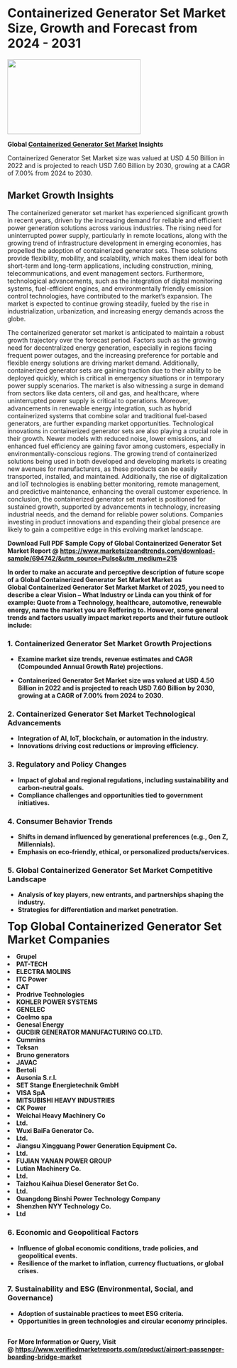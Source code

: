<H1>Containerized Generator Set Market Size, Growth and Forecast from 2024 - 2031</H1><img class="aligncenter size-medium wp-image-584254" src="https://thirdeyenews.in/wp-content/uploads/2024/09/Global-Market-Research-300x168.jpeg" alt="" width="300" height="168" /><p><strong>Global&nbsp;<a href="https://www.marketsizeandtrends.com/download-sample/694742/&amp;utm_source=Pulse&amp;utm_medium=215">Containerized Generator Set Market</a> Insights</strong></p><p>Containerized Generator Set Market size was valued at USD 4.50 Billion in 2022 and is projected to reach USD 7.60 Billion by 2030, growing at a CAGR of 7.00% from 2024 to 2030.</p><p><h2>Market Growth Insights</h2> <p>The containerized generator set market has experienced significant growth in recent years, driven by the increasing demand for reliable and efficient power generation solutions across various industries. The rising need for uninterrupted power supply, particularly in remote locations, along with the growing trend of infrastructure development in emerging economies, has propelled the adoption of containerized generator sets. These solutions provide flexibility, mobility, and scalability, which makes them ideal for both short-term and long-term applications, including construction, mining, telecommunications, and event management sectors. Furthermore, technological advancements, such as the integration of digital monitoring systems, fuel-efficient engines, and environmentally friendly emission control technologies, have contributed to the market’s expansion. The market is expected to continue growing steadily, fueled by the rise in industrialization, urbanization, and increasing energy demands across the globe.</p> <p><strong></strong></p> <p>The containerized generator set market is anticipated to maintain a robust growth trajectory over the forecast period. Factors such as the growing need for decentralized energy generation, especially in regions facing frequent power outages, and the increasing preference for portable and flexible energy solutions are driving market demand. Additionally, containerized generator sets are gaining traction due to their ability to be deployed quickly, which is critical in emergency situations or in temporary power supply scenarios. The market is also witnessing a surge in demand from sectors like data centers, oil and gas, and healthcare, where uninterrupted power supply is critical to operations. Moreover, advancements in renewable energy integration, such as hybrid containerized systems that combine solar and traditional fuel-based generators, are further expanding market opportunities. Technological innovations in containerized generator sets are also playing a crucial role in their growth. Newer models with reduced noise, lower emissions, and enhanced fuel efficiency are gaining favor among customers, especially in environmentally-conscious regions. The growing trend of containerized solutions being used in both developed and developing markets is creating new avenues for manufacturers, as these products can be easily transported, installed, and maintained. Additionally, the rise of digitalization and IoT technologies is enabling better monitoring, remote management, and predictive maintenance, enhancing the overall customer experience. In conclusion, the containerized generator set market is positioned for sustained growth, supported by advancements in technology, increasing industrial needs, and the demand for reliable power solutions. Companies investing in product innovations and expanding their global presence are likely to gain a competitive edge in this evolving market landscape.</p> <p><strong></p><p><span class=""><strong>Download Full PDF Sample Copy of Global Containerized Generator Set Market Report</strong> @ <a href="https://www.marketsizeandtrends.com/download-sample/694742/&amp;utm_source=Pulse&amp;utm_medium=215" target="_blank">https://www.marketsizeandtrends.com/download-sample/694742/&amp;utm_source=Pulse&amp;utm_medium=215</a></span></p><p>In order to make an accurate and perceptive description of future scope of a Global&nbsp;Containerized Generator Set Market Market as Global&nbsp;Containerized Generator Set Market Market of 2025, you need to describe a clear Vision &ndash; What Industry or Linda can you think of for example: Quote from a Technology, healthcare, automotive, renewable energy, name the market you are Reffering to. However, some general trends and factors usually impact market reports and their future outlook include:</p><h3>1.&nbsp;<strong>Containerized Generator Set Market Growth Projections</strong></h3><ul><li>Examine market size trends, revenue estimates and CAGR (Compounded Annual Growth Rate) projections.</li><li><p>Containerized Generator Set Market size was valued at USD 4.50 Billion in 2022 and is projected to reach USD 7.60 Billion by 2030, growing at a CAGR of 7.00% from 2024 to 2030.</p></li></ul><h3>2.&nbsp;<strong>Containerized Generator Set Market Technological Advancements</strong></h3><ul><li>Integration of AI, IoT, blockchain, or automation in the industry.</li><li>Innovations driving cost reductions or improving efficiency.</li></ul><h3>3.&nbsp;<strong>Regulatory and Policy Changes</strong></h3><ul><li>Impact of global and regional regulations, including sustainability and carbon-neutral goals.</li><li>Compliance challenges and opportunities tied to government initiatives.</li></ul><h3>4.&nbsp;<strong>Consumer Behavior Trends</strong></h3><ul><li>Shifts in demand influenced by generational preferences (e.g., Gen Z, Millennials).</li><li>Emphasis on eco-friendly, ethical, or personalized products/services.</li></ul><h3>5.&nbsp;<strong>Global Containerized Generator Set Market Competitive Landscape</strong></h3><ul><li>Analysis of key players, new entrants, and partnerships shaping the industry.</li><li>Strategies for differentiation and market penetration.</li></ul><p data-pm-slice="1 1 []"><span style="color: inherit; font-family: inherit; font-size: 25px;">Top Global Containerized Generator Set Market Companies</span></p><div class="" data-test-id=""><p><li>Grupel</li><li> PAT-TECH</li><li> ELECTRA MOLINS</li><li> ITC Power</li><li> CAT</li><li> Prodrive Technologies</li><li> KOHLER POWER SYSTEMS</li><li> GENELEC</li><li> Coelmo spa</li><li> Genesal Energy</li><li> GUCBIR GENERATOR MANUFACTURING CO.LTD.</li><li> Cummins</li><li> Teksan</li><li> Bruno generators</li><li> JAVAC</li><li> Bertoli</li><li> Ausonia S.r.l.</li><li> SET Stange Energietechnik GmbH</li><li> VISA SpA</li><li> MITSUBISHI HEAVY INDUSTRIES</li><li> CK Power</li><li> Weichai Heavy Machinery Co</li><li> Ltd.</li><li> Wuxi BaiFa Generator Co.</li><li> Ltd.</li><li> Jiangsu Xingguang Power Generation Equipment Co.</li><li> Ltd.</li><li> FUJIAN YANAN POWER GROUP</li><li> Lutian Machinery Co.</li><li> Ltd.</li><li> Taizhou Kaihua Diesel Generator Set Co.</li><li> Ltd.</li><li> Guangdong Binshi Power Technology Company</li><li> Shenzhen NYY Technology Co.</li><li> Ltd</li></p></div><h3>6.&nbsp;<strong>Economic and Geopolitical Factors</strong></h3><ul><li>Influence of global economic conditions, trade policies, and geopolitical events.</li><li>Resilience of the market to inflation, currency fluctuations, or global crises.</li></ul><h3>7.&nbsp;<strong>Sustainability and ESG (Environmental, Social, and Governance)</strong></h3><ul><li>Adoption of sustainable practices to meet ESG criteria.</li><li>Opportunities in green technologies and circular economy principles.</li></ul><h2><strong style="font-size: 14px;">For More Information or Query, Visit @&nbsp;</strong><a style="background-color: #ffffff; font-size: 14px;" href="https://www.marketsizeandtrends.com/report/containerized-generator-set-market/" target="_blank">https://www.verifiedmarketreports.com/product/airport-passenger-boarding-bridge-market</a></h2>
